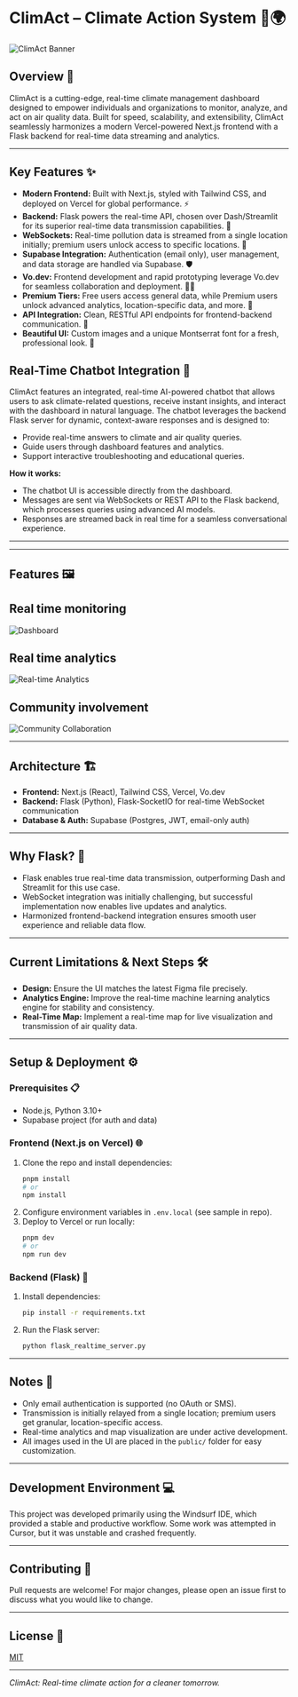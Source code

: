 # ClimAct – Climate Action System 🌱🌍

![ClimAct Banner](public/banner.jpeg)

## Overview 🚀
ClimAct is a cutting-edge, real-time climate management dashboard designed to empower individuals and organizations to monitor, analyze, and act on air quality data. Built for speed, scalability, and extensibility, ClimAct seamlessly harmonizes a modern Vercel-powered Next.js frontend with a Flask backend for real-time data streaming and analytics.

---

## Key Features ✨

- **Modern Frontend:** Built with Next.js, styled with Tailwind CSS, and deployed on Vercel for global performance. ⚡
- **Backend:** Flask powers the real-time API, chosen over Dash/Streamlit for its superior real-time data transmission capabilities. 🐍
- **WebSockets:** Real-time pollution data is streamed from a single location initially; premium users unlock access to specific locations. 🔌
- **Supabase Integration:** Authentication (email only), user management, and data storage are handled via Supabase. 🛡️
- **Vo.dev:** Frontend development and rapid prototyping leverage Vo.dev for seamless collaboration and deployment. 🧑‍💻
- **Premium Tiers:** Free users access general data, while Premium users unlock advanced analytics, location-specific data, and more. 💎
- **API Integration:** Clean, RESTful API endpoints for frontend-backend communication. 🔗
- **Beautiful UI:** Custom images and a unique Montserrat font for a fresh, professional look. 🎨

## Real-Time Chatbot Integration 🤖

ClimAct features an integrated, real-time AI-powered chatbot that allows users to ask climate-related questions, receive instant insights, and interact with the dashboard in natural language. The chatbot leverages the backend Flask server for dynamic, context-aware responses and is designed to:

- Provide real-time answers to climate and air quality queries.
- Guide users through dashboard features and analytics.
- Support interactive troubleshooting and educational queries.

**How it works:**
- The chatbot UI is accessible directly from the dashboard.
- Messages are sent via WebSockets or REST API to the Flask backend, which processes queries using advanced AI models.
- Responses are streamed back in real time for a seamless conversational experience.

---


---

## Features 🖼️

## Real time monitoring

![Dashboard](public/Monitor.jpeg)

## Real time analytics

![Real-time Analytics](public/Analyze.jpeg)

## Community involvement

![Community Collaboration](public/Act%20Together.jpeg)

---

## Architecture 🏗️

- **Frontend:** Next.js (React), Tailwind CSS, Vercel, Vo.dev
- **Backend:** Flask (Python), Flask-SocketIO for real-time WebSocket communication
- **Database & Auth:** Supabase (Postgres, JWT, email-only auth)

---

## Why Flask? 🐍
- Flask enables true real-time data transmission, outperforming Dash and Streamlit for this use case.
- WebSocket integration was initially challenging, but successful implementation now enables live updates and analytics.
- Harmonized frontend-backend integration ensures smooth user experience and reliable data flow.

---

## Current Limitations & Next Steps 🛠️
- **Design:** Ensure the UI matches the latest Figma file precisely.
- **Analytics Engine:** Improve the real-time machine learning analytics engine for stability and consistency.
- **Real-Time Map:** Implement a real-time map for live visualization and transmission of air quality data.

---

## Setup & Deployment ⚙️

### Prerequisites 📋
- Node.js, Python 3.10+
- Supabase project (for auth and data)

### Frontend (Next.js on Vercel) 🌐
1. Clone the repo and install dependencies:
   ```sh
   pnpm install
   # or
   npm install
   ```
2. Configure environment variables in `.env.local` (see sample in repo).
3. Deploy to Vercel or run locally:
   ```sh
   pnpm dev
   # or
   npm run dev
   ```

### Backend (Flask) 🐍
1. Install dependencies:
   ```sh
   pip install -r requirements.txt
   ```
2. Run the Flask server:
   ```sh
   python flask_realtime_server.py
   ```

---

## Notes 📝
- Only email authentication is supported (no OAuth or SMS).
- Transmission is initially relayed from a single location; premium users get granular, location-specific access.
- Real-time analytics and map visualization are under active development.
- All images used in the UI are placed in the `public/` folder for easy customization.

---

## Development Environment 💻
This project was developed primarily using the Windsurf IDE, which provided a stable and productive workflow. Some work was attempted in Cursor, but it was unstable and crashed frequently.

---

## Contributing 🤝
Pull requests are welcome! For major changes, please open an issue first to discuss what you would like to change.

---

## License 📄
[MIT](LICENSE)

---

*ClimAct: Real-time climate action for a cleaner tomorrow.*
